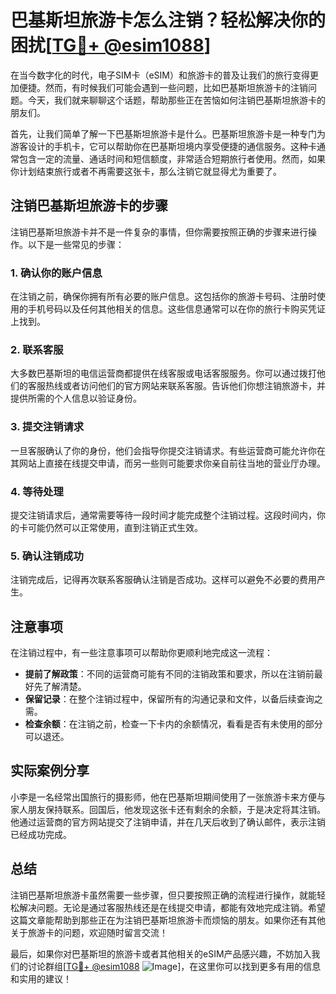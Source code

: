 # 巴基斯坦旅游卡怎么注销？轻松解决你的困扰[[TG💪+ @esim1088](https://t.me/s/esim1088)]

在当今数字化的时代，电子SIM卡（eSIM）和旅游卡的普及让我们的旅行变得更加便捷。然而，有时候我们可能会遇到一些问题，比如巴基斯坦旅游卡的注销问题。今天，我们就来聊聊这个话题，帮助那些正在苦恼如何注销巴基斯坦旅游卡的朋友们。

首先，让我们简单了解一下巴基斯坦旅游卡是什么。巴基斯坦旅游卡是一种专门为游客设计的手机卡，它可以帮助你在巴基斯坦境内享受便捷的通信服务。这种卡通常包含一定的流量、通话时间和短信额度，非常适合短期旅行者使用。然而，如果你计划结束旅行或者不再需要这张卡，那么注销它就显得尤为重要了。

## 注销巴基斯坦旅游卡的步骤

注销巴基斯坦旅游卡并不是一件复杂的事情，但你需要按照正确的步骤来进行操作。以下是一些常见的步骤：

### 1. 确认你的账户信息

在注销之前，确保你拥有所有必要的账户信息。这包括你的旅游卡号码、注册时使用的手机号码以及任何其他相关的信息。这些信息通常可以在你的旅行卡购买凭证上找到。

### 2. 联系客服

大多数巴基斯坦的电信运营商都提供在线客服或电话客服服务。你可以通过拨打他们的客服热线或者访问他们的官方网站来联系客服。告诉他们你想注销旅游卡，并提供所需的个人信息以验证身份。

### 3. 提交注销请求

一旦客服确认了你的身份，他们会指导你提交注销请求。有些运营商可能允许你在其网站上直接在线提交申请，而另一些则可能要求你亲自前往当地的营业厅办理。

### 4. 等待处理

提交注销请求后，通常需要等待一段时间才能完成整个注销过程。这段时间内，你的卡可能仍然可以正常使用，直到注销正式生效。

### 5. 确认注销成功

注销完成后，记得再次联系客服确认注销是否成功。这样可以避免不必要的费用产生。

## 注意事项

在注销过程中，有一些注意事项可以帮助你更顺利地完成这一流程：

- **提前了解政策**：不同的运营商可能有不同的注销政策和要求，所以在注销前最好先了解清楚。
- **保留记录**：在整个注销过程中，保留所有的沟通记录和文件，以备后续查询之需。
- **检查余额**：在注销之前，检查一下卡内的余额情况，看看是否有未使用的部分可以退还。

## 实际案例分享

小李是一名经常出国旅行的摄影师，他在巴基斯坦期间使用了一张旅游卡来方便与家人朋友保持联系。回国后，他发现这张卡还有剩余的余额，于是决定将其注销。他通过运营商的官方网站提交了注销申请，并在几天后收到了确认邮件，表示注销已经成功完成。

## 总结

注销巴基斯坦旅游卡虽然需要一些步骤，但只要按照正确的流程进行操作，就能轻松解决问题。无论是通过客服热线还是在线提交申请，都能有效地完成注销。希望这篇文章能帮助到那些正在为注销巴基斯坦旅游卡而烦恼的朋友。如果你还有其他关于旅游卡的问题，欢迎随时留言交流！

最后，如果你对巴基斯坦的旅游卡或者其他相关的eSIM产品感兴趣，不妨加入我们的讨论群组[[TG💪+ @esim1088](https://t.me/s/esim1088) ![Image](https://i.postimg.cc/4NQfJmqS/Snipaste-2025-05-13-00-14-12.png)]，在这里你可以找到更多有用的信息和实用的建议！